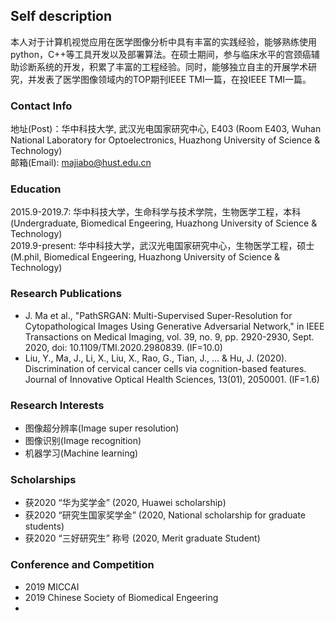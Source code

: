## Self description
本人对于计算机视觉应用在医学图像分析中具有丰富的实践经验，能够熟练使用python，C++等工具开发以及部署算法。在硕士期间，参与临床水平的宫颈癌辅助诊断系统的开发，积累了丰富的工程经验。同时，能够独立自主的开展学术研究，并发表了医学图像领域内的TOP期刊IEEE TMI一篇，在投IEEE TMI一篇。


### Contact Info
地址(Post)：华中科技大学, 武汉光电国家研究中心, E403 (Room E403, Wuhan National Laboratory for Optoelectronics, Huazhong University of Science & Technology)  
邮箱(Email): majiabo@hust.edu.cn

### Education
2015.9-2019.7:  华中科技大学，生命科学与技术学院，生物医学工程，本科(Undergraduate, Biomedical Engeering, Huazhong University of Science & Technology)  
2019.9-present:  华中科技大学，武汉光电国家研究中心，生物医学工程，硕士(M.phil, Biomedical Engeering, Huazhong University of Science & Technology)

### Research Publications
- J. Ma et al., "PathSRGAN: Multi-Supervised Super-Resolution for Cytopathological Images Using Generative Adversarial Network," in IEEE Transactions on Medical Imaging, vol. 39, no. 9, pp. 2920-2930, Sept. 2020, doi: 10.1109/TMI.2020.2980839. (IF=10.0)
- Liu, Y., Ma, J., Li, X., Liu, X., Rao, G., Tian, J., ... & Hu, J. (2020). Discrimination of cervical cancer cells via cognition-based features. Journal of Innovative Optical Health Sciences, 13(01), 2050001. (IF=1.6)

### Research Interests
- 图像超分辨率(Image super resolution)
- 图像识别(Image recognition)
- 机器学习(Machine learning)

### Scholarships
- 获2020 “华为奖学金” (2020, Huawei scholarship)
- 获2020 “研究生国家奖学金” (2020, National scholarship for graduate students)
- 获2020 “三好研究生” 称号 (2020, Merit graduate Student)

### Conference and Competition
- 2019 MICCAI
- 2019 Chinese Society of Biomedical Engeering
- 
